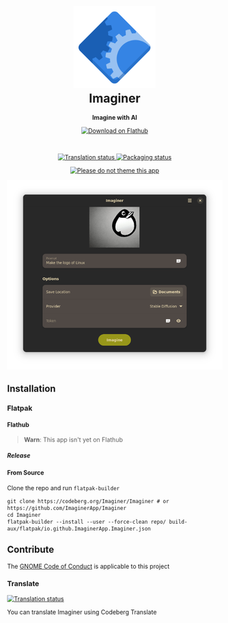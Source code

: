 
<h1 align="center">
  <img src="data/icons/hicolor/scalable/apps/io.github.ImaginerApp.Imaginer.svg" alt="Imaginer" width="192" height="192"/>
  <br>
  Imaginer
</h1>

<p align="center">
  <strong>Imagine with AI</strong>
</p>

<p align="center">
  <a href="https://flathub.org/apps/details/io.github.ImaginerApp.Imaginer">
    <img width="200" alt="Download on Flathub" src="https://dl.flathub.org/assets/badges/flathub-badge-i-en.svg"/>
  </a>
  <br>
</p>

<br>

<p align="center">
 <a href="https://translate.codeberg.org/engage/Imaginer/">
  <img src="https://translate.codeberg.org/widgets/Imaginer/-/svg-badge.svg" alt="Translation status" />
  </a>
  <a href="https://repology.org/project/Imaginer/versions">
    <img alt="Packaging status" src="https://repology.org/badge/tiny-repos/Imaginer.svg">
  </a>
</p>

<p align="center">
  <a href="https://stopthemingmy.app">
    <img alt="Please do not theme this app" src="https://stopthemingmy.app/badge.svg"/>
  </a>
</p>

<p align="center">
  <img src="./data/screenshots/preview.png" alt="Preview"/>
</p>

## Installation

### Flatpak

#### Flathub

> **Warn**: This app isn't yet on Flathub

##### Release

#### From Source

Clone the repo and run `flatpak-builder`

```
git clone https://codeberg.org/Imaginer/Imaginer # or https://github.com/ImaginerApp/Imaginer
cd Imaginer
flatpak-builder --install --user --force-clean repo/ build-aux/flatpak/io.github.ImaginerApp.Imaginer.json
```

## Contribute

The [GNOME Code of Conduct](https://wiki.gnome.org/Foundation/CodeOfConduct) is applicable to this project

### Translate

<a href="https://translate.codeberg.org/engage/Imaginer/">
<img src="https://translate.codeberg.org/widgets/Imaginer/-/multi-auto.svg" alt="Translation status" />
</a>

You can translate Imaginer using Codeberg Translate
